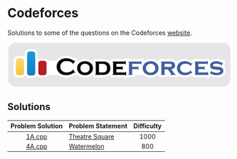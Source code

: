 # Codeforces

Solutions to some of the questions on the Codeforces [website](http://codeforces.com/ "Codeforces").

<p align="center"><img src="../assets/codeforces.png" width=500px></p>

## Solutions

| Problem Solution	| Problem Statement 														| Difficulty	|
|:-----------------:|---------------------------------------------------------------------------|:-------------:|
| [1A.cpp]			| [Theatre Square](https://codeforces.com/problemset/problem/1/A)			| 1000			|
| [4A.cpp]			| [Watermelon](https://codeforces.com/problemset/problem/4/A)				| 800			|

[//]: # (Solutions)

[1A.cpp]: Solutions/1A.cpp
[4A.cpp]: Solutions/4A.cpp

[//]: # (EOF)